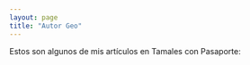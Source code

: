 ```yaml
---
layout: page
title: "Autor Geo"
---
```


Estos son algunos de mis artículos en Tamales con Pasaporte:

